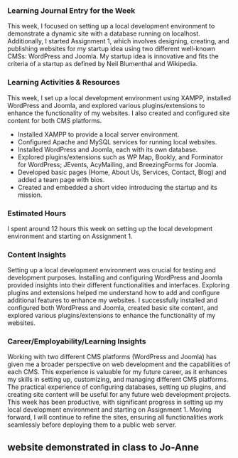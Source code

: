 ### Learning Journal Entry for the Week


This week, I focused on setting up a local development environment to demonstrate a dynamic site with a database running on localhost. Additionally, I started Assignment 1, which involves designing, creating, and publishing websites for my startup idea using two different well-known CMSs: WordPress and Joomla. My startup idea is innovative and fits the criteria of a startup as defined by Neil Blumenthal and Wikipedia.

### Learning Activities & Resources

This week, I set up a local development environment using XAMPP, installed WordPress and Joomla, and explored various plugins/extensions to enhance the functionality of my websites. I also created and configured site content for both CMS platforms.

- Installed XAMPP to provide a local server environment.
- Configured Apache and MySQL services for running local websites.
- Installed WordPress and Joomla, each with its own database.
- Explored plugins/extensions such as WP Map, Bookly, and Forminator for WordPress; JEvents, AcyMailing, and BreezingForms for Joomla.
- Developed basic pages (Home, About Us, Services, Contact, Blog) and added a team page with bios.
- Created and embedded a short video introducing the startup and its mission.

### Estimated Hours

I spent around 12 hours this week on setting up the local development environment and starting on Assignment 1.

### Content Insights

Setting up a local development environment was crucial for testing and development purposes. Installing and configuring WordPress and Joomla provided insights into their different functionalities and interfaces. Exploring plugins and extensions helped me understand how to add and configure additional features to enhance my websites. I successfully installed and configured both WordPress and Joomla, created basic site content, and explored various plugins/extensions to enhance the functionality of my websites.

### Career/Employability/Learning Insights

Working with two different CMS platforms (WordPress and Joomla) has given me a broader perspective on web development and the capabilities of each CMS. This experience is valuable for my future career, as it enhances my skills in setting up, customizing, and managing different CMS platforms. The practical experience of configuring databases, setting up plugins, and creating site content will be useful for any future web development projects. This week has been productive, with significant progress in setting up my local development environment and starting on Assignment 1. Moving forward, I will continue to refine the sites, ensuring all functionalities work seamlessly before deploying them to a public web server.

## website demonstrated in class to Jo-Anne